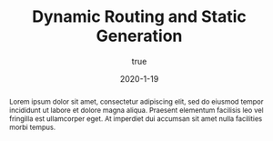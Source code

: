 ---
title: 'Dynamic Routing and Static Generation'
abstract: 'Lorem ipsum dolor sit amet, consectetur adipiscing elit, sed do eiusmod tempor incididunt ut labore et dolore magna aliqua. Praesent elementum facilisis leo vel fringilla est ullamcorper eget. At imperdiet dui accumsan sit amet nulla facilities morbi tempus.'
coverImage: '/assets/blog/dynamic-routing/cover.jpg'
date: '2020-1-19'
author:
  name: Yeonghun Nam, Eunok Shin, Suyeong Lee, Seungho Jung, Yohan Bae, and Junghyun Kim
ogImage:
  url: '/assets/blog/dynamic-routing/cover.jpg'
url: https://ieeexplore.ieee.org/document/9051171/authors#authors
---